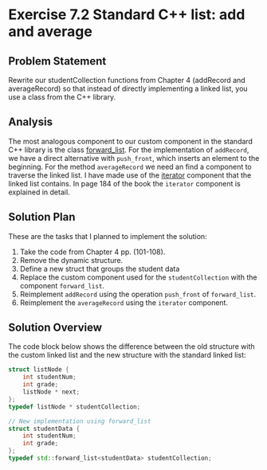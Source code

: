# Exercise 7.2 Standard C++ list: add and average

## Problem Statement

Rewrite our studentCollection functions from Chapter 4 (addRecord and
averageRecord) so that instead of directly implementing a linked list, you
use a class from the C++ library.

## Analysis

The most analogous component to our custom component in the standard C++
library is the class [forward_list][flist]. For the implementation of
`addRecord`, we have a direct alternative with `push_front`, which inserts an
element to the beginning. For the method `averageRecord` we need an find a
component to traverse the linked list. I have made use of the [iterator][fiter]
component that the linked list contains. In page 184 of the book the `iterator`
component is explained in detail.

## Solution Plan

These are the tasks that I planned to implement the solution:

1. Take the code from Chapter 4 pp. (101-108).
2. Remove the dynamic structure.
3. Define a new struct that groups the student data
4. Replace the custom component used for the `studentCollection`
with the component `forward_list`.
5. Reimplement `addRecord` using the operation `push_front` of `forward_list`.
6. Reimplement the `averageRecord` using the `iterator` component.

## Solution Overview

The code block below shows the difference between the old structure with the
custom linked list and the new structure with the standard linked list:

```cpp
struct listNode {
    int studentNum;
    int grade;
    listNode * next;
};
typedef listNode * studentCollection;

// New implementation using forward_list
struct studentData {
    int studentNum;
    int grade;
};
typedef std::forward_list<studentData> studentCollection;
```

<!-- Links -->
[flist]:(https://en.cppreference.com/w/cpp/container/forward_list)
[fiter]:(https://en.cppreference.com/w/cpp/container/forward_list/begin)
